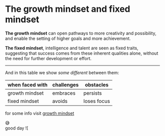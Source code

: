 # The growth mindset and fixed mindset
**The growth mindset** can open pathways to more creativity and possibility, and enable the setting of higher goals and more achievement.

**The fixed mindset**, intelligence and talent are seen as fixed traits, suggesting that success comes from these inherent qualities alone, without the need for further development or effort.
** **
And in this table we show *some different* between them:

when faced with |challenges|obstacles
---------------|----------|---------
growth mindset |embraces |persists
fixed mindset |avoids |loses focus 

for some info visit [growth mindset](https://www.atlassian.com/blog/inside-atlassian/growth-mindset)

:sweat_smile:	
good day
![
